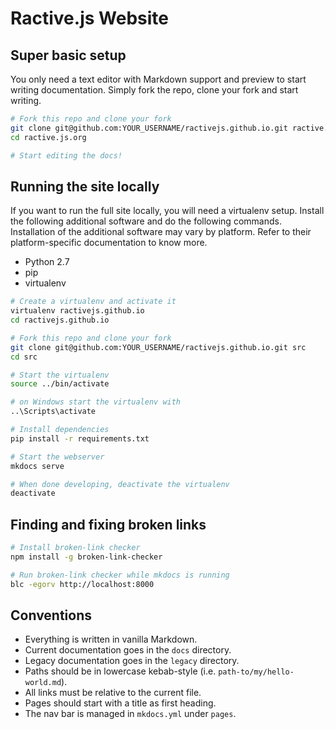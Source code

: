 # Ractive.js Website

## Super basic setup

You only need a text editor with Markdown support and preview to start writing documentation. Simply fork the repo, clone your fork and start writing.

```sh
# Fork this repo and clone your fork
git clone git@github.com:YOUR_USERNAME/ractivejs.github.io.git ractive.js.org
cd ractive.js.org

# Start editing the docs!
```

## Running the site locally

If you want to run the full site locally, you will need a virtualenv setup. Install the following additional software and do the following commands. Installation of the additional software may vary by platform. Refer to their platform-specific documentation to know more.

- Python 2.7
- pip
- virtualenv

```sh
# Create a virtualenv and activate it
virtualenv ractivejs.github.io
cd ractivejs.github.io

# Fork this repo and clone your fork
git clone git@github.com:YOUR_USERNAME/ractivejs.github.io.git src
cd src

# Start the virtualenv
source ../bin/activate

# on Windows start the virtualenv with
..\Scripts\activate

# Install dependencies
pip install -r requirements.txt

# Start the webserver
mkdocs serve

# When done developing, deactivate the virtualenv
deactivate
```

## Finding and fixing broken links

```sh
# Install broken-link checker
npm install -g broken-link-checker

# Run broken-link checker while mkdocs is running
blc -egorv http://localhost:8000
```

## Conventions

- Everything is written in vanilla Markdown.
- Current documentation goes in the `docs` directory.
- Legacy documentation goes in the `legacy` directory.
- Paths should be in lowercase kebab-style (i.e. `path-to/my/hello-world.md`).
- All links must be relative to the current file.
- Pages should start with a title as first heading.
- The nav bar is managed in `mkdocs.yml` under `pages`.